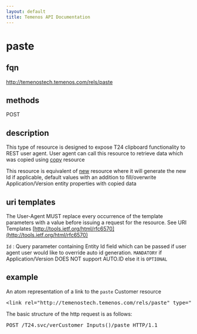 ```yaml
---
layout: default
title: Temenos API Documentation
---
```


# paste

## fqn
http://temenostech.temenos.com/rels/paste

## methods
POST

## description
This type of resource is designed to expose T24 clipboard functionality to REST user agent. User agent can call this resource to retrieve data which was copied using [copy](../copy) resource

This resource is equivalent of [new](../new) resource where it will generate the new Id if applicable, default values with an addition to fill/overwrite Application/Version entity properties with copied data


## uri templates
The User-Agent MUST replace every occurrence of the template parameters with a value before issuing a request for the resource.  See URI Templates [http://tools.ietf.org/html/rfc6570](http://tools.ietf.org/html/rfc6570)

`Id`	: Query parameter containing Entity Id field which can be passed if user agent user would like to override auto id generation. `MANDATORY` if Application/Version DOES NOT support AUTO.ID else it is `OPTIONAL`

## example
An atom representation of a link to the `paste` Customer resource
<pre>
&lt;link rel="http://temenostech.temenos.com/rels/paste" type="application/atom+xml;type=entry" title="Copy deal" href="verCustomer_Inputs()/paste*{?CustomerCode=12345}*"/&gt;
</pre>

The basic structure of the http request is as follows:
<pre>
POST /T24.svc/verCustomer_Inputs()/paste HTTP/1.1
</pre>